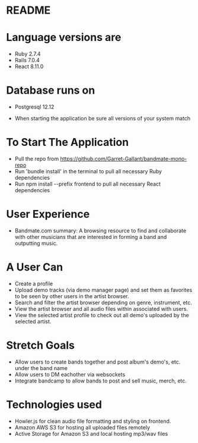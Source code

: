 # README

# Language versions are
* Ruby 2.7.4
* Rails 7.0.4
* React 8.11.0

# Database runs on
* Postgresql 12.12

* When starting the application be sure all versions of your system match

# To Start The Application

* Pull the repo from https://github.com/Garret-Gallant/bandmate-mono-repo
* Run 'bundle install' in the terminal to pull all necessary Ruby dependencies
* Run npm install --prefix frontend to pull all necessary React dependencies

# User Experience

* Bandmate.com summary: 
A browsing resource to find and collaborate with other musicians that are interested in forming a band and outputting music.

# A User Can

* Create a profile
* Upload demo tracks (via demo manager page) and set them as favorites to be seen by other users in the artist browser.
* Search and filter the artist browser depending on genre, instrument, etc.
* View the artist browser and all audio files within associated with users.
* View the selected artist profile to check out all demo's uploaded by the selected artist.

# Stretch Goals

* Allow users to create bands together and post album's demo's, etc. under the band name
* Allow users to DM eachother via websockets
* Integrate bandcamp to allow bands to post and sell music, merch, etc.

# Technologies used

* Howler.js for clean audio file formatting and styling on frontend.
* Amazon AWS S3 for hosting all uploaded files remotely
* Active Storage for Amazon S3 and local hosting mp3/wav files



